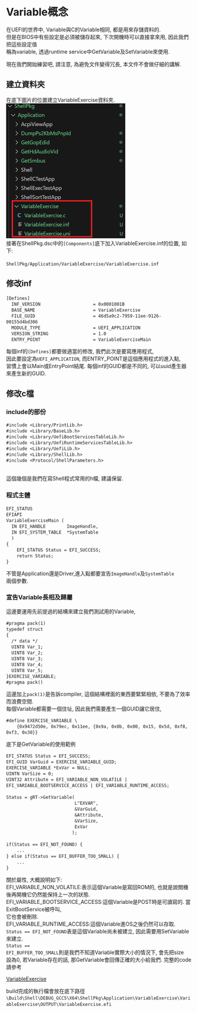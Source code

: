 # Variable概念
在UEFI的世界中, Variable與C的Variable相同, 都是用來存儲資料的.<br>
但是在BIOS中有些設定是必須被儲存起來, 下次開機時可以直接拿來用, 因此我們把這些設定值<br>
稱為variable, 透過runtime service中GetVariable及SetVariable來使用.<br>

現在我們開始練習吧, 請注意, 為避免文件變得冗長, 本文件不會做仔細的講解.<br>
## 建立資料夾
在底下圖片的位置建立VariableExercise資料夾.<br>
![Alt text](Image/VariableExercise_01.png)<br>
接著在ShellPkg.dsc中的<code>[Components]</code>底下加入VariableExercise.inf的位置, 如下:<br>
<code> ShellPkg/Application/VariableExercise/VariableExercise.inf</code><br>

## 修改inf
```
[Defines]
  INF_VERSION                    = 0x0001001B
  BASE_NAME                      = VariableExercise
  FILE_GUID                      = 46d5a9c2-7959-11ee-9126-00155d4bd306
  MODULE_TYPE                    = UEFI_APPLICATION
  VERSION_STRING                 = 1.0
  ENTRY_POINT                    = VariableExerciseMain
```
每個inf的<code>[Defines]</code>都要做適當的修改, 我們此次是要寫應用程式,<br>
因此要設定為<code>UEFI_APPLICATION</code>, 而ENTRY_POINT是這個應用程式的進入點, <br>
習慣上會以Main或EntryPoint結尾. 每個inf的GUID都是不同的, 可以uuid產生器來產生新的GUID.<br>

## 修改c檔
### include的部份
```
#include <Library/PrintLib.h>
#include <Library/BaseLib.h>
#include <Library/UefiBootServicesTableLib.h>
#include <Library/UefiRuntimeServicesTableLib.h>
#include <Library/UefiLib.h>
#include <Library/ShellLib.h>
#include <Protocol/ShellParameters.h>
```
<br>這個幾個是我們在寫Shell程式常用的h檔, 建議保留.<br>

### 程式主體
```
EFI_STATUS
EFIAPI
VariableExerciseMain (
  IN EFI_HANDLE        ImageHandle,
  IN EFI_SYSTEM_TABLE  *SystemTable
  )
{
    EFI_STATUS Status = EFI_SUCCESS;
    return Status;
}
```
不管是Application還是Driver,進入點都要宣告<code>ImageHandle</code>及<code>SystemTable</code><br>
兩個參數.<br>

### 宣告Variable長相及歸屬
這邊要運用先前提過的結構來建立我們測試用的Variable,<br>
```
#pragma pack(1)
typedef struct 
{
  /* data */
  UINT8 Var_1;
  UINT8 Var_2;
  UINT8 Var_3;
  UINT8 Var_4;
  UINT8 Var_5;
}EXERCISE_VARIABLE;
#pragma pack()
```
這邊加上<code>pack(1)</code>是告訴compiler, 這個結構裡面的東西要緊緊相依, 不要為了效率而浪費空間.<br>
每個Variable都需要一個住址, 因此我們需要產生一個GUID讓它居住, <br>
```
#define EXERCISE_VARIABLE \
    {0x9472d50e, 0x79ec, 0x11ee, {0x9a, 0x0b, 0x00, 0x15, 0x5d, 0xf8, 0xf3, 0x30}}
```
底下是GetVariable的使用範例<br>
```
EFI_STATUS Status = EFI_SUCCESS;
EFI_GUID VarGuid = EXERCISE_VARIABLE_GUID;
EXERCISE_VARIABLE *ExVar = NULL;
UINTN VarSize = 0;
UINT32 Attribute = EFI_VARIABLE_NON_VOLATILE | EFI_VARIABLE_BOOTSERVICE_ACCESS | EFI_VARIABLE_RUNTIME_ACCESS;

Status = gRT->GetVariable(
                          L"EXVAR",
                          &VarGuid,
                          &Attribute,
                          &VarSize,
                          ExVar
                         );

if(Status == EFI_NOT_FOUND) {
    ...
} else if(Status == EFI_BUFFER_TOO_SMALL) {
    ...
}
```
關於屬性, 大概說明如下:<br>
EFI_VARIABLE_NON_VOLATILE:表示這個Variable是寫回ROM的, 也就是說關機後再開機它仍然能保持上一次的狀態.<br>
EFI_VARIABLE_BOOTSERVICE_ACCESS:這個Variable是POST時是可讀寫的. 當ExitBootService被呼叫,<br>
                                它也會被刪除.<br>
EFI_VARIABLE_RUNTIME_ACCESS:這個Variable進OS之後仍然可以存取.<br>
<code>Status == EFI_NOT_FOUND</code>表是這個Variable尚未被建立, 因此需要用SetVariable來建立.<br>
<code>Status == EFI_BUFFER_TOO_SMALL</code>則是我們不知道Variable實際大小的情況下, 會先把size<br>
設為0, 若Variable存在的話, 那GetVariable會回傳正確的大小給我們. 完整的code請參考<br>

[VariableExercise](./VariableExercise)

build完成的執行檔會放在底下路徑
<code>
\Build\Shell\DEBUG_GCC5\X64\ShellPkg\Application\VariableExercise\VariableExercise\OUTPUT\VariableExercise.efi
</code>
